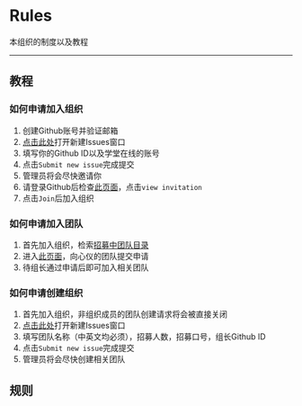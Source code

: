 # Rules
本组织的制度以及教程

---

## 教程

### 如何申请加入组织
1. 创建Github账号并验证邮箱
1. [点击此处](https://github.com/Software-Eng-THU-2015/Arrange/issues/new)打开新建Issues窗口
1. 填写你的Github ID以及学堂在线的账号
1. 点击`Submit new issue`完成提交
1. 管理员将会尽快邀请你
1. 请登录Github后检查[此页面](https://github.com/orgs/Software-Eng-THU-2015)，点击`view invitation`
1. 点击`Join`后加入组织

### 如何申请加入团队
1. 首先加入组织，检索[招募中团队目录](https://github.com/Software-Eng-THU-2015/Arrange#招募中team)
1. 进入[此页面](https://github.com/orgs/Software-Eng-THU-2015/teams)，向心仪的团队提交申请
1. 待组长通过申请后即可加入相关团队

### 如何申请创建组织
1. 首先加入组织，非组织成员的团队创建请求将会被直接关闭
1. [点击此处](https://github.com/Software-Eng-THU-2015/Arrange/issues/new)打开新建Issues窗口
1. 填写团队名称（中英文均必须），招募人数，招募口号，组长Github ID
1. 点击`Submit new issue`完成提交
1. 管理员将会尽快创建相关团队

## 规则